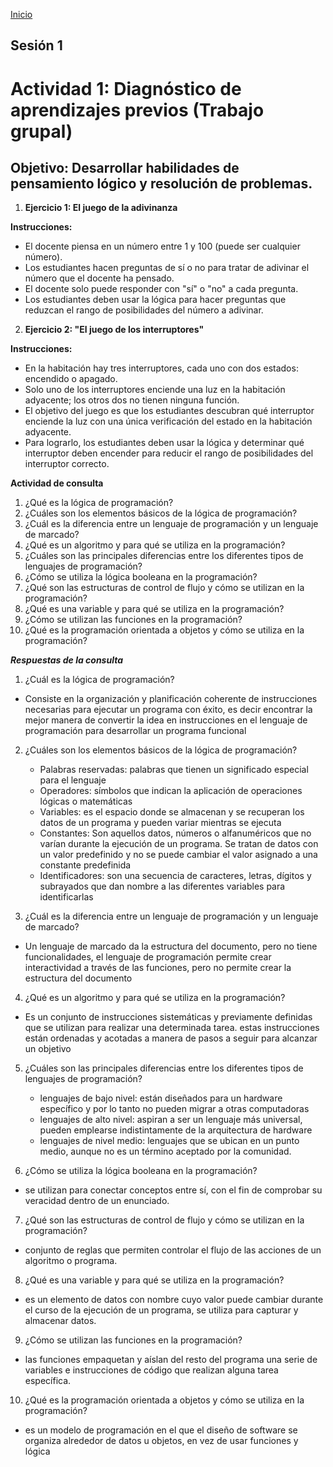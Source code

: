 <!-- No borrar o modificar -->
[Inicio](./index.md)

## Sesión 1 


<!-- Su documentación aquí -->
# Actividad 1: Diagnóstico de aprendizajes previos (Trabajo grupal)
## Objetivo: Desarrollar habilidades de pensamiento lógico y resolución de problemas.

1. __Ejercicio 1: El juego de la adivinanza__

  __Instrucciones:__

- El docente piensa en un número entre 1 y 100 (puede ser cualquier número).
- Los estudiantes hacen preguntas de sí o no para tratar de adivinar el número que el docente ha pensado.
- El docente solo puede responder con "sí" o "no" a cada pregunta.
- Los estudiantes deben usar la lógica para hacer preguntas que reduzcan el rango de posibilidades del número a adivinar.
  
2. __Ejercicio 2: "El juego de los interruptores"__

__Instrucciones:__

- En la habitación hay tres interruptores, cada uno con dos estados: encendido o apagado.
- Solo uno de los interruptores enciende una luz en la habitación adyacente; los otros dos no tienen ninguna función.
- El objetivo del juego es que los estudiantes descubran qué interruptor enciende la luz con una única verificación del estado en la habitación adyacente.
- Para lograrlo, los estudiantes deben usar la lógica y determinar qué interruptor deben encender para reducir el rango de posibilidades del interruptor correcto.
  
__Actividad de consulta__

1. ¿Qué es la lógica de programación?
2. ¿Cuáles son los elementos básicos de la lógica de programación?
3. ¿Cuál es la diferencia entre un lenguaje de programación y un lenguaje de marcado?
4. ¿Qué es un algoritmo y para qué se utiliza en la programación?
5. ¿Cuáles son las principales diferencias entre los diferentes tipos de lenguajes de programación?
6. ¿Cómo se utiliza la lógica booleana en la programación?
7. ¿Qué son las estructuras de control de flujo y cómo se utilizan en la programación?
8. ¿Qué es una variable y para qué se utiliza en la programación?
9. ¿Cómo se utilizan las funciones en la programación?
10. ¿Qué es la programación orientada a objetos y cómo se utiliza en la programación?

___Respuestas de la consulta___

1. ¿Cuál es la lógica de programación?
- Consiste en la organización y planificación coherente de instrucciones necesarias para ejecutar un programa con éxito, es decir encontrar la mejor manera de convertir la idea en instrucciones en el lenguaje de programación para desarrollar un programa funcional


2. ¿Cuáles son los elementos básicos de la lógica de programación?
   - Palabras reservadas:
palabras que tienen un significado especial para el lenguaje
   - Operadores:
símbolos que indican la aplicación de operaciones lógicas o matemáticas
   - Variables: 
es el espacio donde se almacenan y se recuperan los datos de un programa y pueden variar mientras se ejecuta
   - Constantes:
Son aquellos datos, números o alfanuméricos que no varían durante la ejecución de un programa. Se tratan de datos con un valor predefinido y no se puede cambiar el valor asignado a una constante predefinida
   - Identificadores:
son una secuencia de caracteres, letras, dígitos y subrayados que dan nombre a las diferentes variables para identificarlas


3. ¿Cuál es la diferencia entre un lenguaje de programación y un lenguaje de marcado?
- Un lenguaje de marcado da la estructura del documento, pero no tiene funcionalidades, el lenguaje de programación permite crear interactividad a través de las funciones, pero no permite crear la estructura del documento


4. ¿Qué es un algoritmo y para qué se utiliza en la programación?
- Es un conjunto de instrucciones sistemáticas y previamente definidas que se utilizan para realizar una determinada tarea. estas instrucciones están ordenadas y acotadas a manera de pasos a seguir para alcanzar un objetivo


5. ¿Cuáles son las principales diferencias entre los diferentes tipos de lenguajes de programación?
   - lenguajes de bajo nivel: están diseñados para un hardware específico y por lo tanto no pueden migrar a otras computadoras
   - lenguajes de alto nivel: aspiran a ser un lenguaje más universal, pueden emplearse indistintamente de la arquitectura de hardware
   - lenguajes de nivel medio: lenguajes que se ubican en un punto medio, aunque no es un término aceptado por la comunidad.


6. ¿Cómo se utiliza la lógica booleana en la programación?
- se utilizan para conectar conceptos entre sí, con el fin de comprobar su veracidad dentro de un enunciado.


7. ¿Qué son las estructuras de control de flujo y cómo se utilizan en la programación?
- conjunto de reglas que permiten controlar el flujo de las acciones de un algoritmo o programa.


8. ¿Qué es una variable y para qué se utiliza en la programación?
- es un elemento de datos con nombre cuyo valor puede cambiar durante el curso de la ejecución de un programa, se utiliza para capturar y almacenar datos.


9. ¿Cómo se utilizan las funciones en la programación?
- las funciones empaquetan y aíslan del resto del programa una serie de variables e instrucciones de código que realizan alguna tarea específica.


10. ¿Qué es la programación orientada a objetos y cómo se utiliza en la programación?
- es un modelo de programación en el que el diseño de software se organiza alrededor de datos u objetos, en vez de usar funciones y lógica





